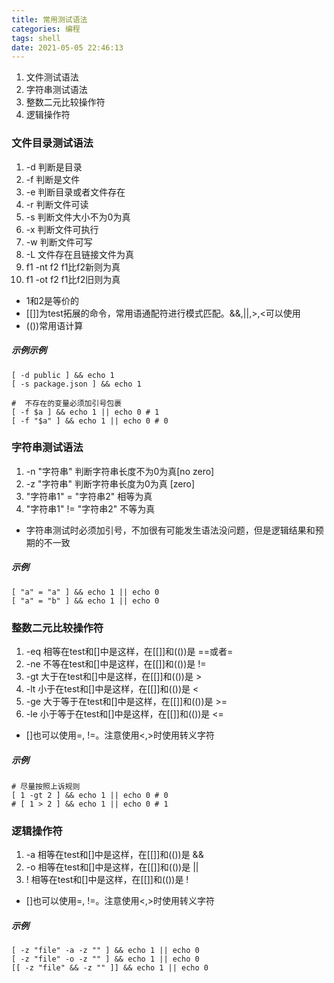 ```yaml
---
title: 常用测试语法
categories: 编程
tags: shell
date: 2021-05-05 22:46:13
---
```

1. 文件测试语法
1. 字符串测试语法
1. 整数二元比较操作符
1. 逻辑操作符

### 文件目录测试语法
1. -d 判断是目录
1. -f 判断是文件
1. -e 判断目录或者文件存在
1. -r 判断文件可读
1. -s 判断文件大小不为0为真
1. -x 判断文件可执行
1. -w 判断文件可写
1. -L 文件存在且链接文件为真
1. f1 -nt f2  f1比f2新则为真
1. f1 -ot f2  f1比f2旧则为真

- 1和2是等价的
- [[]]为test拓展的命令，常用语通配符进行模式匹配。&&,||,>,<可以使用
- (())常用语计算

##### 示例示例
``` shell
[ -d public ] && echo 1
[ -s package.json ] && echo 1

#  不存在的变量必须加引号包裹
[ -f $a ] && echo 1 || echo 0 # 1
[ -f "$a" ] && echo 1 || echo 0 # 0
```

### 字符串测试语法
1. -n "字符串" 判断字符串长度不为0为真[no zero]
1. -z "字符串" 判断字符串长度为0为真  [zero]
1. "字符串1" = "字符串2" 相等为真
1. "字符串1" != "字符串2" 不等为真

- 字符串测试时必须加引号，不加很有可能发生语法没问题，但是逻辑结果和预期的不一致

##### 示例
``` shell
[ "a" = "a" ] && echo 1 || echo 0
[ "a" = "b" ] && echo 1 || echo 0
```

### 整数二元比较操作符
1. -eq 相等在test和[]中是这样，在[[]]和(())是 ==或者=
1. -ne 不等在test和[]中是这样，在[[]]和(())是 !=
1. -gt 大于在test和[]中是这样，在[[]]和(())是 >
1. -lt 小于在test和[]中是这样，在[[]]和(())是 <
1. -ge 大于等于在test和[]中是这样，在[[]]和(())是 >=
1. -le 小于等于在test和[]中是这样，在[[]]和(())是 <=

- []也可以使用=, !=。注意使用<,>时使用转义字符

##### 示例
``` shell
# 尽量按照上诉规则
[ 1 -gt 2 ] && echo 1 || echo 0 # 0
# [ 1 > 2 ] && echo 1 || echo 0 # 1
```

### 逻辑操作符
1. -a 相等在test和[]中是这样，在[[]]和(())是 &&
1. -o 相等在test和[]中是这样，在[[]]和(())是 ||
1. ! 相等在test和[]中是这样，在[[]]和(())是 !

- []也可以使用=, !=。注意使用<,>时使用转义字符

##### 示例
``` shell
[ -z "file" -a -z "" ] && echo 1 || echo 0
[ -z "file" -o -z "" ] && echo 1 || echo 0
[[ -z "file" && -z "" ]] && echo 1 || echo 0
```
